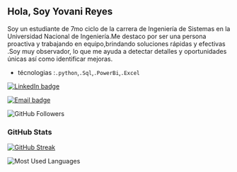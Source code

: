 ## Hola, Soy Yovani Reyes
Soy un estudiante de 7mo ciclo de la carrera de Ingeniería de Sistemas en la Universidad Nacional de Ingeniería.Me destaco por ser una persona proactiva y trabajando en equipo,brindando soluciones rápidas y efectivas .Soy muy observador, lo que me ayuda a detectar detalles y oportunidades únicas así como identificar mejoras.

- técnologias :`.python`,`.Sql`,`.PowerBi`,`.Excel`

[![LinkedIn badge](https://img.shields.io/badge/LinkedIn-Connect-blue)](https://www.linkedin.com/in/yovanireyesgarcia)

[![Email badge ](https://img.shields.io/badge/Email-Contact-red)](mailto:yovanijorgeyj123@gmail.com)

![GitHub Followers](https://img.shields.io/github/followers/yovanirg12?style=for-the-badge&logo=github&label=Followers&color=181717)

### GitHub Stats

[![GitHub Streak](https://github-readme-streak-stats.herokuapp.com?user=yovanirg12&theme=dracula)](https://git.io/streak-stats)

![Most Used Languages](https://github-readme-stats.vercel.app/api/top-langs/?username=yovanirg12&stats_format=bytes)

